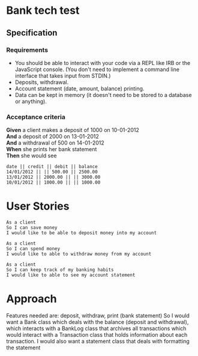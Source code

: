 # Bank tech test

## Specification

### Requirements

* You should be able to interact with your code via a REPL like IRB or the JavaScript console.  (You don't need to implement a command line interface that takes input from STDIN.)
* Deposits, withdrawal.
* Account statement (date, amount, balance) printing.
* Data can be kept in memory (it doesn't need to be stored to a database or anything).

### Acceptance criteria

**Given** a client makes a deposit of 1000 on 10-01-2012  
**And** a deposit of 2000 on 13-01-2012  
**And** a withdrawal of 500 on 14-01-2012  
**When** she prints her bank statement  
**Then** she would see

```
date || credit || debit || balance
14/01/2012 || || 500.00 || 2500.00
13/01/2012 || 2000.00 || || 3000.00
10/01/2012 || 1000.00 || || 1000.00
```

# User Stories

```
As a client
So I can save money
I would like to be able to deposit money into my account
```

```
As a client
So I can spend money
I would like to able to withdraw money from my account
```

```
As a client
So I can keep track of my banking habits
I would like to able to see my account statement
```

# Approach

Features needed are: deposit, withdraw, print (bank statement)
So I would want a Bank class which deals with the balance (deposit and withdrawal), which interacts with a BankLog class that archives all transactions which would interact with a Transaction class that holds information about each transaction.
I would also want a statement class that deals with formatting the statement
